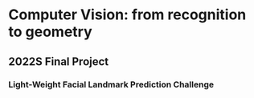 # Computer Vision: from recognition to geometry 
## 2022S Final Project
### Light-Weight Facial Landmark Prediction Challenge
